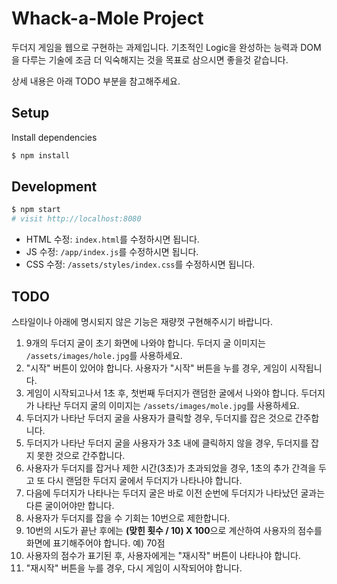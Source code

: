 # Whack-a-Mole Project

두더지 게임을 웹으로 구현하는 과제입니다. 기초적인 Logic을 완성하는 능력과 DOM을 다루는 기술에 조금 더 익숙해지는 것을 목표로 삼으시면 좋을것 같습니다.

상세 내용은 아래 TODO 부분을 참고해주세요.

## Setup

Install dependencies

```sh
$ npm install
```

## Development

```sh
$ npm start
# visit http://localhost:8080
```

- HTML 수정: `index.html`를 수정하시면 됩니다.
- JS 수정: `/app/index.js`를 수정하시면 됩니다.
- CSS 수정: `/assets/styles/index.css`를 수정하시면 됩니다.

## TODO

스타일이나 아래에 명시되지 않은 기능은 재량껏 구현해주시기 바랍니다.

1. 9개의 두더지 굴이 초기 화면에 나와야 합니다. 두더지 굴 이미지는 `/assets/images/hole.jpg`를 사용하세요.
2. "시작" 버튼이 있어야 합니다. 사용자가 "시작" 버튼을 누를 경우, 게임이 시작됩니다.
3. 게임이 시작되고나서 1초 후, 첫번째 두더지가 랜덤한 굴에서 나와야 합니다. 두더지가 나타난 두더지 굴의 이미지는 `/assets/images/mole.jpg`를 사용하세요.
4. 두더지가 나타난 두더지 굴을 사용자가 클릭할 경우, 두더지를 잡은 것으로 간주합니다.
5. 두더지가 나타난 두더지 굴을 사용자가 3초 내에 클릭하지 않을 경우, 두더지를 잡지 못한 것으로 간주합니다.
6. 사용자가 두더지를 잡거나 제한 시간(3초)가 초과되었을 경우, 1초의 추가 간격을 두고 또 다시 랜덤한 두더지 굴에서 두더지가 나타나야 합니다.
7. 다음에 두더지가 나타나는 두더지 굴은 바로 이전 순번에 두더지가 나타났던 굴과는 다른 굴이어야만 합니다.
8. 사용자가 두더지를 잡을 수 기회는 10번으로 제한합니다.
9. 10번의 시도가 끝난 후에는 **(맞힌 횟수 / 10) X 100**으로 계산하여 사용자의 점수를 화면에 표기해주어야 합니다. 예) 70점
10. 사용자의 점수가 표기된 후, 사용자에게는 "재시작" 버튼이 나타나야 합니다.
11. "재시작" 버튼을 누를 경우, 다시 게임이 시작되어야 합니다.
